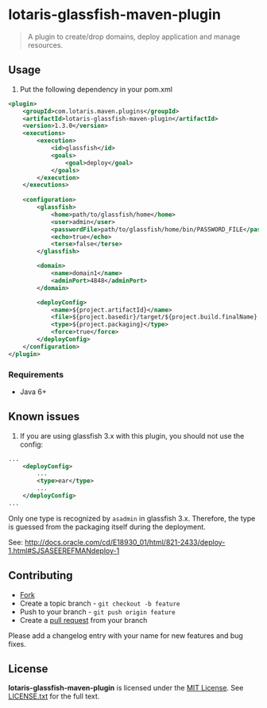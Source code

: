 # lotaris-glassfish-maven-plugin

> A plugin to create/drop domains, deploy application and manage resources.

## Usage

1. Put the following dependency in your pom.xml

```xml
<plugin>
	<groupId>com.lotaris.maven.plugins</groupId>
	<artifactId>lotaris-glassfish-maven-plugin</artifactId>
	<version>1.3.0</version>
	<executions>
		<execution>
			<id>glassfish</id>
			<goals>
				<goal>deploy</goal>
			</goals>
		</execution>
	</executions>
	
	<configuration>
		<glassfish>
			<home>path/to/glassfish/home</home>
			<user>admin</user>
			<passwordFile>path/to/glassfish/home/bin/PASSWORD_FILE</passwordFile>
			<echo>true</echo>
			<terse>false</terse>
		</glassfish>

		<domain>
			<name>domain1</name>
			<adminPort>4848</adminPort>
		</domain>

		<deployConfig>
			<name>${project.artifactId}</name>
			<file>${project.basedir}/target/${project.build.finalName}.${project.packaging}</file>
			<type>${project.packaging}</type>
			<force>true</force>
		</deployConfig>
	</configuration>
</plugin>
```

### Requirements

* Java 6+

## Known issues

1. If you are using glassfish 3.x with this plugin, you should not use the config:

```xml
...
	<deployConfig>
		...
		<type>ear</type>
		...
	</deployConfig>
...
```

Only one type is recognized by `asadmin` in glassfish 3.x. Therefore, the type is guessed from the packaging itself during the deployment.

See: http://docs.oracle.com/cd/E18930_01/html/821-2433/deploy-1.html#SJSASEEREFMANdeploy-1

## Contributing

* [Fork](https://help.github.com/articles/fork-a-repo)
* Create a topic branch - `git checkout -b feature`
* Push to your branch - `git push origin feature`
* Create a [pull request](http://help.github.com/pull-requests/) from your branch

Please add a changelog entry with your name for new features and bug fixes.

## License

**lotaris-glassfish-maven-plugin** is licensed under the [MIT License](http://opensource.org/licenses/MIT).
See [LICENSE.txt](LICENSE.txt) for the full text.
